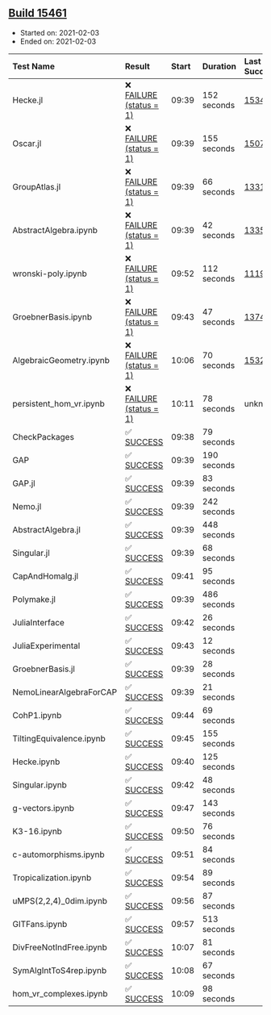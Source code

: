 ## [Build 15461](https://oscarci.mathematik.uni-kl.de/job/oscar/15461/)

* Started on: 2021-02-03
* Ended on: 2021-02-03

| Test Name    | Result | Start | Duration | Last Success | First Failure |
|:-------------|:-------|:------|:---------|:-------------|:--------------|
| Hecke.jl | ❌ [FAILURE (status = 1)](https://oscarci.mathematik.uni-kl.de/job/oscar/15461/artifact/logs/build-15461/Hecke.jl.log) | 09:39 | 152 seconds | [15344](https://oscarci.mathematik.uni-kl.de/job/oscar/15344/) | [15348](https://oscarci.mathematik.uni-kl.de/job/oscar/15348/) |
| Oscar.jl | ❌ [FAILURE (status = 1)](https://oscarci.mathematik.uni-kl.de/job/oscar/15461/artifact/logs/build-15461/Oscar.jl.log) | 09:39 | 155 seconds | [15079](https://oscarci.mathematik.uni-kl.de/job/oscar/15079/) | [15080](https://oscarci.mathematik.uni-kl.de/job/oscar/15080/) |
| GroupAtlas.jl | ❌ [FAILURE (status = 1)](https://oscarci.mathematik.uni-kl.de/job/oscar/15461/artifact/logs/build-15461/GroupAtlas.jl.log) | 09:39 | 66 seconds | [13311](https://oscarci.mathematik.uni-kl.de/job/oscar/13311/) | [13312](https://oscarci.mathematik.uni-kl.de/job/oscar/13312/) |
| AbstractAlgebra.ipynb | ❌ [FAILURE (status = 1)](https://oscarci.mathematik.uni-kl.de/job/oscar/15461/artifact/logs/build-15461/AbstractAlgebra.ipynb.log) | 09:39 | 42 seconds | [13355](https://oscarci.mathematik.uni-kl.de/job/oscar/13355/) | [13356](https://oscarci.mathematik.uni-kl.de/job/oscar/13356/) |
| wronski-poly.ipynb | ❌ [FAILURE (status = 1)](https://oscarci.mathematik.uni-kl.de/job/oscar/15461/artifact/logs/build-15461/wronski-poly.ipynb.log) | 09:52 | 112 seconds | [11192](https://oscarci.mathematik.uni-kl.de/job/oscar/11192/) | [11193](https://oscarci.mathematik.uni-kl.de/job/oscar/11193/) |
| GroebnerBasis.ipynb | ❌ [FAILURE (status = 1)](https://oscarci.mathematik.uni-kl.de/job/oscar/15461/artifact/logs/build-15461/GroebnerBasis.ipynb.log) | 09:43 | 47 seconds | [13748](https://oscarci.mathematik.uni-kl.de/job/oscar/13748/) | [13749](https://oscarci.mathematik.uni-kl.de/job/oscar/13749/) |
| AlgebraicGeometry.ipynb | ❌ [FAILURE (status = 1)](https://oscarci.mathematik.uni-kl.de/job/oscar/15461/artifact/logs/build-15461/AlgebraicGeometry.ipynb.log) | 10:06 | 70 seconds | [15322](https://oscarci.mathematik.uni-kl.de/job/oscar/15322/) | [15323](https://oscarci.mathematik.uni-kl.de/job/oscar/15323/) |
| persistent_hom_vr.ipynb | ❌ [FAILURE (status = 1)](https://oscarci.mathematik.uni-kl.de/job/oscar/15461/artifact/logs/build-15461/persistent_hom_vr.ipynb.log) | 10:11 | 78 seconds | unknown | unknown |
| CheckPackages | ✅ [SUCCESS](https://oscarci.mathematik.uni-kl.de/job/oscar/15461/artifact/logs/build-15461/CheckPackages.log) | 09:38 | 79 seconds |  |  |
| GAP | ✅ [SUCCESS](https://oscarci.mathematik.uni-kl.de/job/oscar/15461/artifact/logs/build-15461/GAP.log) | 09:39 | 190 seconds |  |  |
| GAP.jl | ✅ [SUCCESS](https://oscarci.mathematik.uni-kl.de/job/oscar/15461/artifact/logs/build-15461/GAP.jl.log) | 09:39 | 83 seconds |  |  |
| Nemo.jl | ✅ [SUCCESS](https://oscarci.mathematik.uni-kl.de/job/oscar/15461/artifact/logs/build-15461/Nemo.jl.log) | 09:39 | 242 seconds |  |  |
| AbstractAlgebra.jl | ✅ [SUCCESS](https://oscarci.mathematik.uni-kl.de/job/oscar/15461/artifact/logs/build-15461/AbstractAlgebra.jl.log) | 09:39 | 448 seconds |  |  |
| Singular.jl | ✅ [SUCCESS](https://oscarci.mathematik.uni-kl.de/job/oscar/15461/artifact/logs/build-15461/Singular.jl.log) | 09:39 | 68 seconds |  |  |
| CapAndHomalg.jl | ✅ [SUCCESS](https://oscarci.mathematik.uni-kl.de/job/oscar/15461/artifact/logs/build-15461/CapAndHomalg.jl.log) | 09:41 | 95 seconds |  |  |
| Polymake.jl | ✅ [SUCCESS](https://oscarci.mathematik.uni-kl.de/job/oscar/15461/artifact/logs/build-15461/Polymake.jl.log) | 09:39 | 486 seconds |  |  |
| JuliaInterface | ✅ [SUCCESS](https://oscarci.mathematik.uni-kl.de/job/oscar/15461/artifact/logs/build-15461/JuliaInterface.log) | 09:42 | 26 seconds |  |  |
| JuliaExperimental | ✅ [SUCCESS](https://oscarci.mathematik.uni-kl.de/job/oscar/15461/artifact/logs/build-15461/JuliaExperimental.log) | 09:43 | 12 seconds |  |  |
| GroebnerBasis.jl | ✅ [SUCCESS](https://oscarci.mathematik.uni-kl.de/job/oscar/15461/artifact/logs/build-15461/GroebnerBasis.jl.log) | 09:39 | 28 seconds |  |  |
| NemoLinearAlgebraForCAP | ✅ [SUCCESS](https://oscarci.mathematik.uni-kl.de/job/oscar/15461/artifact/logs/build-15461/NemoLinearAlgebraForCAP.log) | 09:39 | 21 seconds |  |  |
| CohP1.ipynb | ✅ [SUCCESS](https://oscarci.mathematik.uni-kl.de/job/oscar/15461/artifact/logs/build-15461/CohP1.ipynb.log) | 09:44 | 69 seconds |  |  |
| TiltingEquivalence.ipynb | ✅ [SUCCESS](https://oscarci.mathematik.uni-kl.de/job/oscar/15461/artifact/logs/build-15461/TiltingEquivalence.ipynb.log) | 09:45 | 155 seconds |  |  |
| Hecke.ipynb | ✅ [SUCCESS](https://oscarci.mathematik.uni-kl.de/job/oscar/15461/artifact/logs/build-15461/Hecke.ipynb.log) | 09:40 | 125 seconds |  |  |
| Singular.ipynb | ✅ [SUCCESS](https://oscarci.mathematik.uni-kl.de/job/oscar/15461/artifact/logs/build-15461/Singular.ipynb.log) | 09:42 | 48 seconds |  |  |
| g-vectors.ipynb | ✅ [SUCCESS](https://oscarci.mathematik.uni-kl.de/job/oscar/15461/artifact/logs/build-15461/g-vectors.ipynb.log) | 09:47 | 143 seconds |  |  |
| K3-16.ipynb | ✅ [SUCCESS](https://oscarci.mathematik.uni-kl.de/job/oscar/15461/artifact/logs/build-15461/K3-16.ipynb.log) | 09:50 | 76 seconds |  |  |
| c-automorphisms.ipynb | ✅ [SUCCESS](https://oscarci.mathematik.uni-kl.de/job/oscar/15461/artifact/logs/build-15461/c-automorphisms.ipynb.log) | 09:51 | 84 seconds |  |  |
| Tropicalization.ipynb | ✅ [SUCCESS](https://oscarci.mathematik.uni-kl.de/job/oscar/15461/artifact/logs/build-15461/Tropicalization.ipynb.log) | 09:54 | 89 seconds |  |  |
| uMPS(2,2,4)_0dim.ipynb | ✅ [SUCCESS](https://oscarci.mathematik.uni-kl.de/job/oscar/15461/artifact/logs/build-15461/uMPS-2-2-4-_0dim.ipynb.log) | 09:56 | 87 seconds |  |  |
| GITFans.ipynb | ✅ [SUCCESS](https://oscarci.mathematik.uni-kl.de/job/oscar/15461/artifact/logs/build-15461/GITFans.ipynb.log) | 09:57 | 513 seconds |  |  |
| DivFreeNotIndFree.ipynb | ✅ [SUCCESS](https://oscarci.mathematik.uni-kl.de/job/oscar/15461/artifact/logs/build-15461/DivFreeNotIndFree.ipynb.log) | 10:07 | 81 seconds |  |  |
| SymAlgIntToS4rep.ipynb | ✅ [SUCCESS](https://oscarci.mathematik.uni-kl.de/job/oscar/15461/artifact/logs/build-15461/SymAlgIntToS4rep.ipynb.log) | 10:08 | 67 seconds |  |  |
| hom_vr_complexes.ipynb | ✅ [SUCCESS](https://oscarci.mathematik.uni-kl.de/job/oscar/15461/artifact/logs/build-15461/hom_vr_complexes.ipynb.log) | 10:09 | 98 seconds |  |  |

